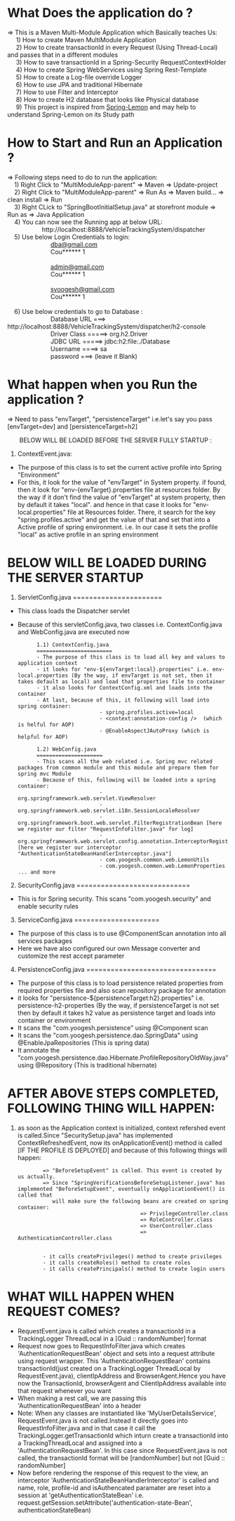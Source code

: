 # What Does the application do ? </br> 
=> This is a Maven Multi-Module Application which Basically teaches Us: </br>
         &nbsp;&nbsp;&nbsp;&nbsp; 1) How to create Maven MultiModule Application</br>
         &nbsp;&nbsp;&nbsp;&nbsp; 2) How to create transactionId in every Request (Using Thread-Local) and passes that in a different modules </br>
         &nbsp; &nbsp;&nbsp;&nbsp;3) How to save transactionId in a Spring-Security RequestContextHolder </br>
         &nbsp;&nbsp;&nbsp;&nbsp; 4) How to create Spring WebServices using Spring Rest-Template </br>
         &nbsp;&nbsp;&nbsp;&nbsp; 5) How to create a Log-file override Logger</br>
         &nbsp;&nbsp;&nbsp;&nbsp; 6) How to use JPA and traditional Hibernate </br>
         &nbsp;&nbsp;&nbsp;&nbsp; 7) How to use Filter and Interceptor </br>
         &nbsp;&nbsp;&nbsp;&nbsp; 8) How to create H2 database that looks like Physical database</br>
         &nbsp;&nbsp;&nbsp;&nbsp;&nbsp;9) This project is inspired from <a href="https://github.com/naturalprogrammer/spring-lemon.git">Spring-Lemon</a> and may help to understand Spring-Lemon on its Study path </br>
                                                                                                                                
          
# How to Start and Run an Application ?                                                                                          </br>
=> Following steps need to do to run the application:                                                                           </br>
          &nbsp;&nbsp;&nbsp;&nbsp;1) Right Click to "MultiModuleApp-parent" => Maven => Update-project                                                  </br>
          &nbsp;&nbsp;&nbsp;&nbsp;2) Right Click to "MultiModuleApp-parent" => Run As => Maven build... => clean install => Run                         </br>
          &nbsp;&nbsp;&nbsp;&nbsp;3) Right CLick to "SpringBootInitialSetup.java" at storefront module => Run as => Java Application                    </br>
          &nbsp;&nbsp;&nbsp;&nbsp;4) You can now see the Running app at below URL: </br>
          &nbsp;&nbsp;&nbsp;&nbsp;&nbsp;&nbsp;&nbsp;&nbsp;&nbsp;&nbsp;&nbsp;&nbsp;&nbsp;&nbsp;&nbsp;&nbsp;&nbsp;&nbsp;&nbsp;&nbsp;http://localhost:8888/VehicleTrackingSystem/dispatcher  </br> 
          &nbsp;&nbsp;&nbsp;&nbsp;5) Use below Login Credentials to login:                                                             
           &nbsp;&nbsp;&nbsp;&nbsp;&nbsp;&nbsp;&nbsp;&nbsp;&nbsp;&nbsp;&nbsp;&nbsp;&nbsp;&nbsp;&nbsp;&nbsp;&nbsp;&nbsp;&nbsp;&nbsp;&nbsp;&nbsp;&nbsp;&nbsp;&nbsp;dba@gmail.com                    
           &nbsp;&nbsp;&nbsp;&nbsp;&nbsp;&nbsp;&nbsp;&nbsp;&nbsp;&nbsp;&nbsp;&nbsp;&nbsp;&nbsp;&nbsp;&nbsp;&nbsp;&nbsp;&nbsp;&nbsp;&nbsp;&nbsp;&nbsp;&nbsp;&nbsp;Cou****** 1 </br>
                                                                                      </br>
                        &nbsp;&nbsp;&nbsp;&nbsp;&nbsp;&nbsp;&nbsp;&nbsp;&nbsp;&nbsp;&nbsp;&nbsp;&nbsp;&nbsp;&nbsp;&nbsp;&nbsp;&nbsp;&nbsp;&nbsp;&nbsp;&nbsp;&nbsp;&nbsp;&nbsp;admin@gmail.com  </br>
                        &nbsp;&nbsp;&nbsp;&nbsp;&nbsp;&nbsp;&nbsp;&nbsp;&nbsp;&nbsp;&nbsp;&nbsp;&nbsp;&nbsp;&nbsp;&nbsp;&nbsp;&nbsp;&nbsp;&nbsp;&nbsp;&nbsp;&nbsp;&nbsp;&nbsp;Cou****** 1   </br>
                                                                                     </br>
                        &nbsp;&nbsp;&nbsp;&nbsp;&nbsp;&nbsp;&nbsp;&nbsp;&nbsp;&nbsp;&nbsp;&nbsp;&nbsp;&nbsp;&nbsp;&nbsp;&nbsp;&nbsp;&nbsp;&nbsp;&nbsp;&nbsp;&nbsp;&nbsp;&nbsp;syoogesh@gmail.com  </br>
                        &nbsp;&nbsp;&nbsp;&nbsp;&nbsp;&nbsp;&nbsp;&nbsp;&nbsp;&nbsp;&nbsp;&nbsp;&nbsp;&nbsp;&nbsp;&nbsp;&nbsp;&nbsp;&nbsp;&nbsp;&nbsp;&nbsp;&nbsp;&nbsp;&nbsp;Cou****** 1 </br>										
&nbsp;&nbsp;&nbsp;&nbsp;6) Use below credentials to go to Database :                                                                          </br>
                        &nbsp;&nbsp;&nbsp;&nbsp;&nbsp;&nbsp;&nbsp;&nbsp;&nbsp;&nbsp;&nbsp;&nbsp;&nbsp;&nbsp;&nbsp;&nbsp;&nbsp;&nbsp;&nbsp;&nbsp;&nbsp;&nbsp;&nbsp;&nbsp;&nbsp;Database URL ===> http://localhost:8888/VehicleTrackingSystem/dispatcher/h2-console                     </br>
                        &nbsp;&nbsp;&nbsp;&nbsp;&nbsp;&nbsp;&nbsp;&nbsp;&nbsp;&nbsp;&nbsp;&nbsp;&nbsp;&nbsp;&nbsp;&nbsp;&nbsp;&nbsp;&nbsp;&nbsp;&nbsp;&nbsp;&nbsp;&nbsp;&nbsp;Driver Class =====>  org.h2.Driver                                                                      </br>
                        &nbsp;&nbsp;&nbsp;&nbsp;&nbsp;&nbsp;&nbsp;&nbsp;&nbsp;&nbsp;&nbsp;&nbsp;&nbsp;&nbsp;&nbsp;&nbsp;&nbsp;&nbsp;&nbsp;&nbsp;&nbsp;&nbsp;&nbsp;&nbsp;&nbsp;JDBC URL =====> jdbc:h2:file:./Database                                                                 </br>
                        &nbsp;&nbsp;&nbsp;&nbsp;&nbsp;&nbsp;&nbsp;&nbsp;&nbsp;&nbsp;&nbsp;&nbsp;&nbsp;&nbsp;&nbsp;&nbsp;&nbsp;&nbsp;&nbsp;&nbsp;&nbsp;&nbsp;&nbsp;&nbsp;&nbsp;Username ====> sa                                                                                       </br>
                        &nbsp;&nbsp;&nbsp;&nbsp;&nbsp;&nbsp;&nbsp;&nbsp;&nbsp;&nbsp;&nbsp;&nbsp;&nbsp;&nbsp;&nbsp;&nbsp;&nbsp;&nbsp;&nbsp;&nbsp;&nbsp;&nbsp;&nbsp;&nbsp;&nbsp;password ===> (leave it Blank)                                                                          </br>
                        

# What happen when you Run the application ? </br>   
=> Need to pass "envTarget", "persistenceTarget" i.e.let's say you pass [envTarget=dev]   and [persistenceTarget=h2] 

&nbsp;&nbsp;&nbsp;&nbsp;&nbsp;&nbsp; BELOW WILL BE LOADED BEFORE THE SERVER FULLY STARTUP : </br>

1) ContextEvent.java: </br>
- The purpose of this class is to set the current active profile into Spring "Environment" </br>
- For this, it look for the value of "envTarget" in System property. if found, then it look for "env-{envTarget}.properties file at resources folder. By the way if it don't find the value of "envTarget" at system property, then by default it takes "local". and hence in that case it looks for "env-local.properties" file at Resources folder. There, it search for the key "spring.profiles.active" and get the value of that and set that into a Active profile of spring environment. i.e. In our case it sets the profile "local" as active profile in an spring environment





BELOW WILL BE LOADED DURING THE SERVER STARTUP
===============================================

1) ServletConfig.java
======================
- This class loads the Dispatcher servlet
- Because of this servletConfig.java, two classes i.e. ContextConfig.java and WebConfig.java are executed now

			1.1) ContextConfig.java 
			========================
			- The purpose of this class is to load all key and values to application context
			- it looks for "env-${envTarget:local}.properties" i.e. env-local.properties (By the way, if envTarget is not set, then it takes default as local) and load that properties file to container
			- it also looks for ContextConfig.xml and loads into the container
			- At last, because of this, it following will load into spring container:
			                    - spring.profiles.active=local
			                    - <context:annotation-config />  (which is helful for AOP)
			                    - @EnableAspectJAutoProxy (which is helpful for AOP)
			                    
			1.2) WebConfig.java 
			=====================
			- This scans all the web related i.e. Spring mvc related packages from common module and this module and prepare them for spring mvc Module
			- Because of this, following will be loaded into a spring container:
			                    - org.springframework.web.servlet.ViewResolver
			                    - org.springframework.web.servlet.i18n.SessionLocaleResolver
			                    - org.springframework.boot.web.servlet.FilterRegistrationBean [here we register our filter "RequestInfoFilter.java" for log]
			                    - org.springframework.web.servlet.config.annotation.InterceptorRegistry [here we register our interceptor "AuthenticationStateBeanHandlerInterceptor.java"]
			                    - com.yoogesh.common.web.LemonUtils
			                    - com.yoogesh.common.web.LemonProperties ... and more
			                    
                       
2) SecurityConfig.java
============================
- This is for Spring security. This scans "com.yoogesh.security" and enable security rules

                                                        
3) ServiceConfig.java
=====================
- The purpose of this class is to use @ComponentScan annotation into all services packages
- Here we have also configured our own Message converter and customize the rest accept parameter
                                                                                                                                                                                   
                                                               
4) PersistenceConfig.java
================================
- The purpose of this class is to load persistence related properties from required properties file and also scan repository package for annotation
- it looks for "persistence-${persistenceTarget:h2}.properties" i.e. persistence-h2-properties (By the way, if persistenceTarget is not set then by default it takes h2 value as persistence
  target and loads into container or environment
- It scans the "com.yoogesh.persistence" using @Component scan 
- It scans the "com.yoogesh.persistence.dao.SpringData" using @EnableJpaRepositories  (This is spring data)                                                         
- It annotate the "com.yoogesh.persistence.dao.Hibernate.ProfileRepositoryOldWay.java" using @Repository  (This is traditional hibernate)                                                         
                                                           
                                                               
                                                                                                                                                                                                                                                               
AFTER ABOVE STEPS COMPLETED, FOLLOWING THING WILL HAPPEN:
========================================================

1) as soon as the Application context is initialized, context refershed event is called.Since "SecuritySetup.java" has implemented ContextRefreshedEvent,
   now its onApplicationEvent() method is called [IF THE PROFILE IS DEPLOYED] and because of this following things will happen:
   
               => "BeforeSetupEvent" is called. This event is created by us actually.
               => Since "SpringVerificationsBeforeSetupListener.java" has implemented "BeforeSetupEvent", eventually onApplicationEvent() is called that
                  will make sure the following beans are created on spring container:
                                              => PrivilegeController.class
                                              => RoleController.class
                                              => UserController.class
                                              => AuthenticationController.class
                                              
                                              
               - it calls createPrivileges() method to create privileges
               - it calls createRoles() method to create roles
               - it calls createPrincipals() method to create login users
               
               
               
               
 WHAT WILL HAPPEN WHEN REQUEST COMES?
 ====================================
 - RequestEvent.java is called which creates a transactionId in a TrackingLogger ThreadLocal in a [Guid :: randomNumber] format
 - Request now goes to RequestInfoFilter.java which creates 'AuthenticationRequestBean' object  and sets into a request attribute using request wrapper. This 'AuthenticationRequestBean' contains
   transactionId(just created on a TrackingLogger ThreadLocal by RequestEvent.java), clientIpAddress and BrowserAgent.Hence you have now the TransactionId,
   browserAgent and ClientIpAddress available into that request whenever you want
 - When making a rest call, we are passing this 'AuthenticationRequestBean' into a header
 - Note: When any classes are instantiated like 'MyUserDetailsService', RequestEvent.java is not called.Instead it directly goes into RequestInfoFilter.java and in that case it call the 
   TrackingLogger.getTransactionId which inturn create a transactionId into a TrackingThreadLocal and assigned into a 'AuthenticationRequestBean'. In this case since RequestEvent.java is not
   called, the transactionId format will be [randomNumber] but not [Guid :: randomNumber]
 - Now before rendering the response of this request to the view, an interceptor 'AuthenticationStateBeanHandlerInterceptor' is called and name, role, profile-id and isAuthencated paramater are
   reset into a session at 'getAuthenticationStateBean' i.e. request.getSession.setAttribute('authentication-state-Bean', authenticationStateBean)

          
          
          
          
          
          
